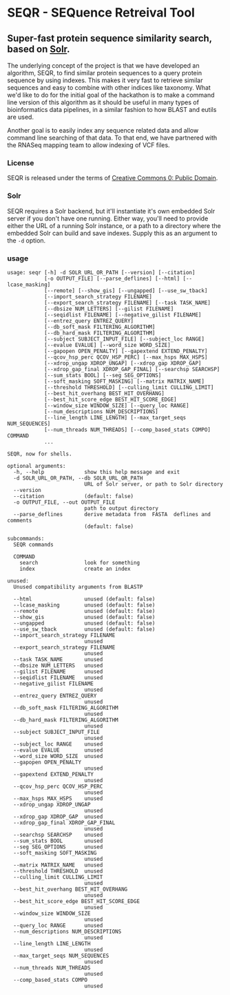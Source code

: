 # SEQR - SEQuence Retreival Tool

## Super-fast protein sequence similarity search, based on [Solr](http://lucene.apache.org/solr/).

The underlying concept of the project is that we have developed an algorithm, SEQR, to find similar protein sequences to a query protein sequence by using indexes.  This makes it very fast to retrieve similar sequences and easy to combine with other indices like taxonomy.  What we'd like to do for the initial goal of the hackathon is to make a command line version of this algorithm as it should be useful in many types of bioinformatics data pipelines, in a similar fashion to how BLAST and eutils are used. 
 
Another goal is to easily index any sequence related data and allow command line searching of that data.  To that end, we have partnered with the RNASeq mapping team to allow indexing of VCF files.


### License

SEQR is released under the terms of [Creative Commons 0: Public Domain](https://github.com/DCGenomics/seqr_hackathon_v002/blob/master/LICENSE).

### Solr

SEQR requires a Solr backend, but it'll instantiate it's own embedded Solr server if you don't have one running. Either way, you'll need to provide either the URL of a running Solr instance, or a path to a directory where the embedded Solr can build and save indexes. Supply this as an argument to the `-d` option.

### usage
```
usage: seqr [-h] -d SOLR_URL_OR_PATH [--version] [--citation]
            [-o OUTPUT_FILE] [--parse_deflines] [--html] [--lcase_masking]
            [--remote] [--show_gis] [--ungapped] [--use_sw_tback]
            [--import_search_strategy FILENAME]
            [--export_search_strategy FILENAME] [--task TASK_NAME]
            [--dbsize NUM_LETTERS] [--gilist FILENAME]
            [--seqidlist FILENAME] [--negative_gilist FILENAME]
            [--entrez_query ENTREZ_QUERY]
            [--db_soft_mask FILTERING_ALGORITHM]
            [--db_hard_mask FILTERING_ALGORITHM]
            [--subject SUBJECT_INPUT_FILE] [--subject_loc RANGE]
            [--evalue EVALUE] [--word_size WORD_SIZE]
            [--gapopen OPEN_PENALTY] [--gapextend EXTEND_PENALTY]
            [--qcov_hsp_perc QCOV_HSP_PERC] [--max_hsps MAX_HSPS]
            [--xdrop_ungap XDROP_UNGAP] [--xdrop_gap XDROP_GAP]
            [--xdrop_gap_final XDROP_GAP_FINAL] [--searchsp SEARCHSP]
            [--sum_stats BOOL] [--seg SEG_OPTIONS]
            [--soft_masking SOFT_MASKING] [--matrix MATRIX_NAME]
            [--threshold THRESHOLD] [--culling_limit CULLING_LIMIT]
            [--best_hit_overhang BEST_HIT_OVERHANG]
            [--best_hit_score_edge BEST_HIT_SCORE_EDGE]
            [--window_size WINDOW_SIZE] [--query_loc RANGE]
            [--num_descriptions NUM_DESCRIPTIONS]
            [--line_length LINE_LENGTH] [--max_target_seqs NUM_SEQUENCES]
            [--num_threads NUM_THREADS] [--comp_based_stats COMPO] COMMAND
            ...

SEQR, now for shells.

optional arguments:
  -h, --help             show this help message and exit
  -d SOLR_URL_OR_PATH, --db SOLR_URL_OR_PATH
                         URL of Solr server, or path to Solr directory
  --version
  --citation             (default: false)
  -o OUTPUT_FILE, --out OUTPUT_FILE
                         path to output directory
  --parse_deflines       derive metadata from  FASTA  deflines and comments
                         (default: false)

subcommands:
  SEQR commands

  COMMAND
    search               look for something
    index                create an index

unused:
  Unused compatibility arguments from BLASTP

  --html                 unused (default: false)
  --lcase_masking        unused (default: false)
  --remote               unused (default: false)
  --show_gis             unused (default: false)
  --ungapped             unused (default: false)
  --use_sw_tback         unused (default: false)
  --import_search_strategy FILENAME
                         unused
  --export_search_strategy FILENAME
                         unused
  --task TASK_NAME       unused
  --dbsize NUM_LETTERS   unused
  --gilist FILENAME      unused
  --seqidlist FILENAME   unused
  --negative_gilist FILENAME
                         unused
  --entrez_query ENTREZ_QUERY
                         unused
  --db_soft_mask FILTERING_ALGORITHM
                         unused
  --db_hard_mask FILTERING_ALGORITHM
                         unused
  --subject SUBJECT_INPUT_FILE
                         unused
  --subject_loc RANGE    unused
  --evalue EVALUE        unused
  --word_size WORD_SIZE  unused
  --gapopen OPEN_PENALTY
                         unused
  --gapextend EXTEND_PENALTY
                         unused
  --qcov_hsp_perc QCOV_HSP_PERC
                         unused
  --max_hsps MAX_HSPS    unused
  --xdrop_ungap XDROP_UNGAP
                         unused
  --xdrop_gap XDROP_GAP  unused
  --xdrop_gap_final XDROP_GAP_FINAL
                         unused
  --searchsp SEARCHSP    unused
  --sum_stats BOOL       unused
  --seg SEG_OPTIONS      unused
  --soft_masking SOFT_MASKING
                         unused
  --matrix MATRIX_NAME   unused
  --threshold THRESHOLD  unused
  --culling_limit CULLING_LIMIT
                         unused
  --best_hit_overhang BEST_HIT_OVERHANG
                         unused
  --best_hit_score_edge BEST_HIT_SCORE_EDGE
                         unused
  --window_size WINDOW_SIZE
                         unused
  --query_loc RANGE      unused
  --num_descriptions NUM_DESCRIPTIONS
                         unused
  --line_length LINE_LENGTH
                         unused
  --max_target_seqs NUM_SEQUENCES
                         unused
  --num_threads NUM_THREADS
                         unused
  --comp_based_stats COMPO
                         unused
```
